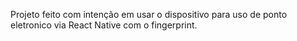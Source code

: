 Projeto feito com intenção em usar o dispositivo para uso de ponto eletronico via React Native com o fingerprint.
